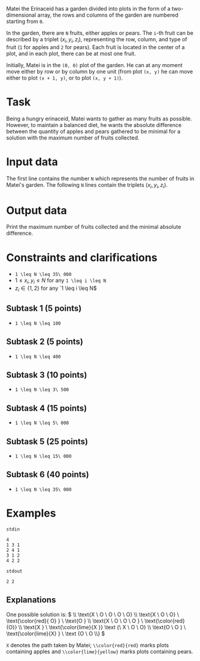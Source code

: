 
Matei the Erinaceid has a garden divided into plots in the form of a two-dimensional array, the rows and columns of the garden are numbered starting from `0`.

In the garden, there are `N` fruits, either apples or pears. The `i`-th fruit can be described by a triplet $(x_i, y_i, z_i)$, representing the row, column, and type of fruit (`1` for apples and `2` for pears). Each fruit is located in the center of a plot, and in each plot, there can be at most one fruit.

Initially, Matei is in the `(0, 0)` plot of the garden. He can at any moment move either by row or by column by one unit (from plot `(x, y)` he can move either to plot `(x + 1, y)`, or to plot `(x, y + 1)`).

# Task
Being a hungry erinaceid, Matei wants to gather as many fruits as possible. However, to maintain a balanced diet, he wants the absolute difference between the quantity of apples and pears gathered to be minimal for a solution with the maximum number of fruits collected.

# Input data
The first line contains the number `N` which represents the number of fruits in Matei's garden. The following `N` lines contain the triplets $(x_i, y_i, z_i)$.

# Output data
Print the maximum number of fruits collected and the minimal absolute difference.

# Constraints and clarifications
* `1 \leq N \leq 35\ 000`
* $1 \leq x_i, y_i \leq N$ for any `1 \leq i \leq N`
* $z_i \in \{1, 2\}$ for any `1 \leq i \leq N$

## Subtask 1 (5 points)
* `1 \leq N \leq 100`
## Subtask 2 (5 points)
* `1 \leq N \leq 400`
## Subtask 3 (10 points)
* `1 \leq N \leq 3\ 500`
## Subtask 4 (15 points)
* `1 \leq N \leq 5\ 000`
## Subtask 5 (25 points)
* `1 \leq N \leq 15\ 000`
## Subtask 6 (40 points)
* `1 \leq N \leq 35\ 000`

# Examples

`stdin`

```
4
1 3 1
2 4 1
3 1 2
4 2 2
```

`stdout`

```
2 2
```
Explanations
---

One possible solution is:
$
\\\\ \text{X \\ O \\ O \\ O \\ O} 
\\\\ \text{X \\ O \\ O} \ \\text{\\color{red}{ O} } \ \\text{O } 
\\\\ \text{X \\ O \\ O \\ O } \ \\text{\\color{red}{O}} 
\\\\ \text{X } \ \\text{\\color{lime}{X }}  \text {\\ X \\ O \\ O}
\\\\ \text{O \\ O } \ \\text{\\color{lime}{X} } \ \text {O \\ O \\\\} 
$

`X` denotes the path taken by Matei; `\\color{red}{red}` marks plots containing apples and `\\color{lime}{yellow}` marks plots containing pears.
```
